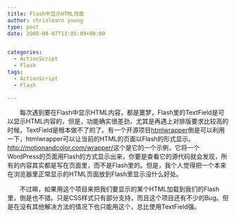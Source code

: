```yaml
---
title: Flash中显示HTML页面
author: chrislearn young
type: post
date: 2008-08-07T13:05:09+00:00


categories:
  - ActionScript
  - Flash
tags:
  - ActionScript
  - Flash

---
```

　　每次遇到要在Flash中显示HTML内容，都是噩梦，Flash里的TextField是可以显示HTML内容的，但是，功能确实很差劲，尤其是再遇上对排版要求比较高的时候，TextField是根本做不了的了。有一个开源项目<a href="http://code.google.com/p/htmlwrapper/" target="_blank">htmlwrapper</a>倒是可以利用一下，htmlwrapper可以让当前的HTML的页面以Flash的形式显示。<a href="http://motionandcolor.com/wrapper/" target="_blank">http://motionandcolor.com/wrapper/</a>这个是它的一个示例，它将一个WordPress的页面用Flash的方式显示出来，你要是查看它的源代码就会发现，所有的内容其实都是写在页面里，而不是Flash里的。但是，我个人觉得把一个本来在浏览器里正常显示的HTML页面放到Flash里显示没什么好处。
  
　　不过嘛，如果用这个项目来把我们要显示的某个HTML加载到我们的Flash里，倒是也不错。只是CSS样式只有部分支持，而且这个项目还有不少的Bug。但是在没有其他解决方法的情况下也只能用这个，总比使用TextField强。